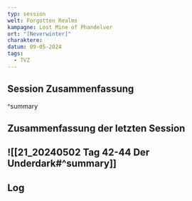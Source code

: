 ```yaml
---
typ: session
welt: Forgotten Realms
kampagne: Lost Mine of Phandelver
ort: "[Neverwinter]"
charaktere: 
datum: 09-05-2024
tags:
  - TVZ
---
```

## Session Zusammenfassung



^summary

## Zusammenfassung der letzten Session

![[21_20240502 Tag 42-44 Der Underdark#^summary]]
---

## Log

